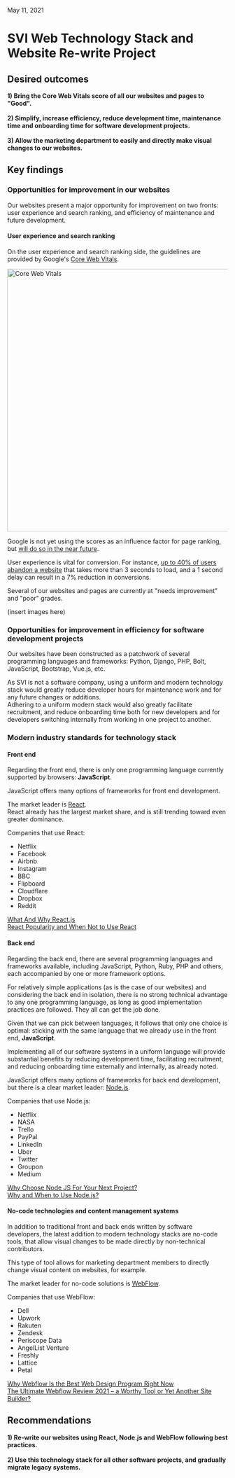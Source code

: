 May 11, 2021

# SVI Web Technology Stack and Website Re-write Project

## Desired outcomes

**1) Bring the Core Web Vitals score of all our websites and pages to "Good".**  
  <br>
**2) Simplify, increase efficiency, reduce development time, maintenance time and onboarding time for software development projects.**  
  <br>
**3) Allow the marketing department to easily and directly make visual changes to our websites.**  

## Key findings

### Opportunities for improvement in our websites

Our websites present a major opportunity for improvement on two fronts: user experience and search ranking, and
efficiency of maintenance and future development.

#### User experience and search ranking

On the user experience and search ranking side, the guidelines are provided by
Google's [Core Web Vitals](https://web.dev/vitals/).

<img alt="Core Web Vitals" width="600" src="https://addyosmani.com/assets/images/core-web-vitals-addy.png">

Google is not yet using the scores as an influence factor for page ranking, but [will do so in the near future](https://searchengineland.com/google-postpones-page-experience-update-rollout-347862).

User experience is vital for conversion. For instance, [up to 40% of users abandon a website](https://neilpatel.com/blog/loading-time/) that takes more than 3 seconds to load, and a 1 second delay can result in a 7% reduction in conversions.

Several of our websites and pages are currently at "needs improvement" and "poor" grades.

(insert images here)

### Opportunities for improvement in efficiency for software development projects

Our websites have been constructed as a patchwork of several programming languages and frameworks: Python, Django, PHP,
Bolt, JavaScript, Bootstrap, Vue.js, etc.

As SVI is not a software company, using a uniform and modern technology stack would greatly reduce developer hours for
maintenance work and for any future changes or additions.  
Adhering to a uniform modern stack would also greatly facilitate recruitment, and reduce onboarding time both for new
developers and for developers switching internally from working in one project to another.

### Modern industry standards for technology stack

#### Front end

Regarding the front end, there is only one programming language currently supported by browsers: **JavaScript**.

JavaScript offers many options of frameworks for front end development.

The market leader is [React](https://reactjs.org/).  
React already has the largest market share, and is still trending
toward even greater dominance.

Companies that use React:

* Netflix
* Facebook
* Airbnb
* Instagram
* BBC
* Flipboard
* Cloudflare
* Dropbox
* Reddit

[What And Why React.js](https://www.c-sharpcorner.com/article/what-and-why-reactjs/#:~:text=React.js%20is%20an%20open-source%20JavaScript%20library%20that%20is,Jordan%20Walke%2C%20a%20software%20engineer%20working%20for%20Facebook.)  
[React Popularity and When Not to Use React](https://scotch.io/starters/react/react-popularity-and-when-not-to-use-react#toc-when-not-to-use-react)

#### Back end

Regarding the back end, there are several programming languages and frameworks available, including JavaScript, Python,
Ruby, PHP and others, each accompanied by one or more framework options.

For relatively simple applications (as is the case of our websites) and considering the back end in isolation, there is
no strong technical advantage to any one programming language, as long as good implementation practices are followed.
They all can get the job done.

Given that we can pick between languages, it follows that only one choice is optimal: sticking with the same language
that we already use in the front end, **JavaScript**.

Implementing all of our software systems in a uniform language will provide substantial benefits by reducing development
time, facilitating recruitment, and reducing onboarding time externally and internally, as already noted.

JavaScript offers many options of frameworks for back end development, but there is a clear market
leader: [Node.js](https://nodejs.org/en/).

Companies that use Node.js:

* Netflix
* NASA
* Trello
* PayPal
* LinkedIn
* Uber
* Twitter
* Groupon
* Medium

[Why Choose Node JS For Your Next Project?](https://thebroodle.com/web/why-choose-node-js-for-your-next-project/)  
[Why and When to Use Node.js?](https://relevant.software/blog/why-and-when-to-use-node-js/)

#### No-code technologies and content management systems

In addition to traditional front and back ends written by software developers, the latest addition to modern technology stacks are no-code tools, that allow visual changes to be made directly by non-technical contributors.  

This type of tool allows for marketing department members to directly change visual content on websites, for example.

The market leader for no-code solutions is [WebFlow](https://webflow.com/).

Companies that use WebFlow:

* Dell
* Upwork  
* Rakuten
* Zendesk
* Periscope Data
* AngelList Venture
* Freshly
* Lattice
* Petal

[Why Webflow Is the Best Web Design Program Right Now](https://blog.prototypr.io/why-webflow-is-the-best-web-design-program-right-now-f128aef8b45)  
[The Ultimate Webflow Review 2021 – a Worthy Tool or Yet Another Site Builder?](https://satoristudio.net/webflow-review/)

## Recommendations  

**1) Re-write our websites using React, Node.js and WebFlow following best practices.**    
<br>
**2) Use this technology stack for all other software projects, and gradually migrate legacy systems.**  
